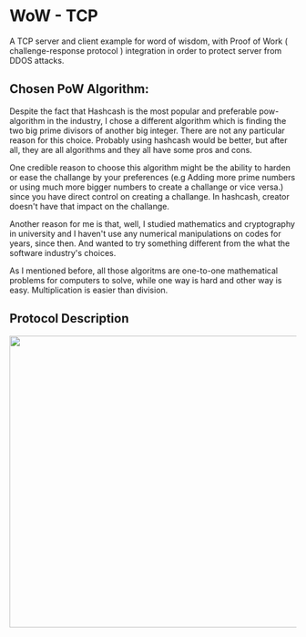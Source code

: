 # WoW - TCP
A TCP server and client example for word of wisdom, with Proof of Work ( challenge-response protocol ) integration in order to protect server from DDOS attacks.
## Chosen PoW Algorithm:
Despite the fact that Hashcash is the most popular and preferable pow-algorithm in the industry, I chose a different algorithm which is finding the two big prime divisors of another big integer. There are not any particular reason for this choice. Probably using hashcash would be better, but after all, they are all algorithms and they all have some pros and cons. 

One credible reason to choose this algorithm might be the ability to harden or ease the challange by your preferences (e.g Adding more prime numbers or using much more bigger numbers to create a challange or vice versa.) since you have direct control on creating a challange. In hashcash, creator doesn't have that impact on the challange.

Another reason for me is that, well, I studied mathematics and cryptography in university and I haven't use any numerical manipulations on codes for years, since then. And wanted to try something different from the what the software industry's choices.

As I mentioned before, all those algoritms are one-to-one mathematical problems for computers to solve, while one way is hard and other way is easy. Multiplication is easier than division.

## Protocol Description
<img src="https://upload.wikimedia.org/wikipedia/commons/thumb/5/55/Proof_of_Work_challenge_response.svg/550px-Proof_of_Work_challenge_response.svg.png" width="512"/>
